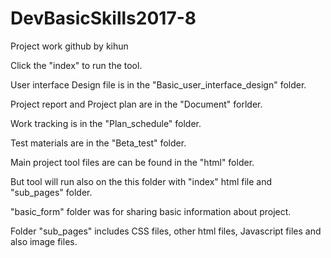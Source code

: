 # DevBasicSkills2017-8
Project work github by kihun


Click the "index" to run the tool.

User interface Design file is in the "Basic_user_interface_design" folder.

Project report and Project plan are in the "Document" forlder.

Work tracking is in the "Plan_schedule" folder.

Test materials are in the "Beta_test" folder.

Main project tool files are can be found in the "html" folder.

But tool will run also on the this folder with "index" html file and "sub_pages" folder. 

"basic_form" folder was for sharing basic information about project.

Folder "sub_pages" includes CSS files, other html files, Javascript files and also image files.
